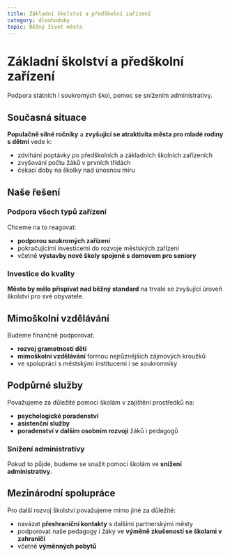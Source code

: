 ```yaml
---
title: Základní školství a předškolní zařízení
category: dlouhodoby
topic: Běžný život města
---
```


# Základní školství a předškolní zařízení

Podpora státních i soukromých škol, pomoc se snížením administrativy.

## Současná situace

**Populačně silné ročníky** a **zvyšující se atraktivita města pro mladé rodiny s dětmi** vede k:
- zdvihání poptávky po předškolních a základních školních zařízeních
- zvyšování počtu žáků v prvních třídách
- čekací doby na školky nad únosnou míru

## Naše řešení

### Podpora všech typů zařízení
Chceme na to reagovat:
- **podporou soukromých zařízení**
- pokračujícími investicemi do rozvoje městských zařízení
- včetně **výstavby nové školy spojené s domovem pro seniory**

### Investice do kvality
**Město by mělo přispívat nad běžný standard** na trvale se zvyšující úroveň školství pro své obyvatele.

## Mimoškolní vzdělávání

Budeme finančně podporovat:
- **rozvoj gramotnosti dětí**
- **mimoškolní vzdělávání** formou nejrůznějších zájmových kroužků
- ve spolupráci s městskými institucemi i se soukromníky

## Podpůrné služby

Považujeme za důležité pomoci školám v zajištění prostředků na:
- **psychologické poradenství**
- **asistenční služby**
- **poradenství v dalším osobním rozvoji** žáků i pedagogů

### Snížení administrativy
Pokud to půjde, budeme se snažit pomoci školám ve **snížení administrativy**.

## Mezinárodní spolupráce

Pro další rozvoj školství považujeme mimo jiné za důležité:
- navázat **přeshraniční kontakty** s dalšími partnerskými městy
- podporovat naše pedagogy i žáky ve **výměně zkušeností se školami v zahraničí**
- včetně **výměnných pobytů**
